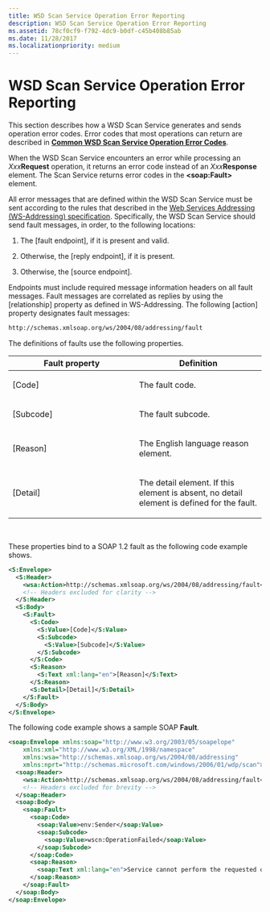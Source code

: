 ```yaml
---
title: WSD Scan Service Operation Error Reporting
description: WSD Scan Service Operation Error Reporting
ms.assetid: 78cf0cf9-f792-4dc9-b0df-c45b408b85ab
ms.date: 11/28/2017
ms.localizationpriority: medium
---
```


# WSD Scan Service Operation Error Reporting


This section describes how a WSD Scan Service generates and sends operation error codes. Error codes that most operations can return are described in [**Common WSD Scan Service Operation Error Codes**](common-wsd-scan-service-operation-error-codes.md).

When the WSD Scan Service encounters an error while processing an *Xxx***Request** operation, it returns an error code instead of an *Xxx***Response** element. The Scan Service returns error codes in the **&lt;soap:Fault&gt;** element.

All error messages that are defined within the WSD Scan Service must be sent according to the rules that described in the [Web Services Addressing (WS-Addressing) specification](http://go.microsoft.com/fwlink/p/?linkid=70144). Specifically, the WSD Scan Service should send fault messages, in order, to the following locations:

1.  The \[fault endpoint\], if it is present and valid.

2.  Otherwise, the \[reply endpoint\], if it is present.

3.  Otherwise, the \[source endpoint\].

Endpoints must include required message information headers on all fault messages. Fault messages are correlated as replies by using the \[relationship\] property as defined in WS-Addressing. The following \[action\] property designates fault messages:

```xml
http://schemas.xmlsoap.org/ws/2004/08/addressing/fault
```

The definitions of faults use the following properties.

<table>
<colgroup>
<col width="50%" />
<col width="50%" />
</colgroup>
<thead>
<tr class="header">
<th>Fault property</th>
<th>Definition</th>
</tr>
</thead>
<tbody>
<tr class="odd">
<td><p>[Code]</p></td>
<td><p>The fault code.</p></td>
</tr>
<tr class="even">
<td><p>[Subcode]</p></td>
<td><p>The fault subcode.</p></td>
</tr>
<tr class="odd">
<td><p>[Reason]</p></td>
<td><p>The English language reason element.</p></td>
</tr>
<tr class="even">
<td><p>[Detail]</p></td>
<td><p>The detail element. If this element is absent, no detail element is defined for the fault.</p></td>
</tr>
</tbody>
</table>

 

These properties bind to a SOAP 1.2 fault as the following code example shows.

```xml
<S:Envelope>
  <S:Header>
    <wsa:Action>http://schemas.xmlsoap.org/ws/2004/08/addressing/fault</wsa:Action>
    <!-- Headers excluded for clarity -->
  </S:Header>
  <S:Body>
    <S:Fault>
      <S:Code>
        <S:Value>[Code]</S:Value>
        <S:Subcode>
          <S:Value>[Subcode]</S:Value>
        </S:Subcode>
      </S:Code>
      <S:Reason>
        <S:Text xml:lang="en">[Reason]</S:Text>
      </S:Reason>
      <S:Detail>[Detail]</S:Detail>
    </S:Fault>
  </S:Body>
</S:Envelope>
```

The following code example shows a sample SOAP **Fault**.

```xml
<soap:Envelope xmlns:soap="http://www.w3.org/2003/05/soapelope"
    xmlns:xml="http://www.w3.org/XML/1998/namespace"
    xmlns:wsa="http://schemas.xmlsoap.org/ws/2004/08/addressing"
    xmlns:nprt="http://schemas.microsoft.com/windows/2006/01/wdp/scan">
  <soap:Header>
    <wsa:Action>http://schemas.xmlsoap.org/ws/2004/08/addressing/fault</wsa:Action>
    <!-- Headers excluded for brevity -->
  </soap:Header>
  <soap:Body>
    <soap:Fault>
      <soap:Code>
        <soap:Value>env:Sender</soap:Value>
        <soap:Subcode>
          <soap:Value>wscn:OperationFailed</soap:Value>
        </soap:Subcode>
      </soap:Code>
      <soap:Reason>
        <soap:Text xml:lang="en">Service cannot perform the requested operation</soap:Text>
      </soap:Reason>
    </soap:Fault>
  </soap:Body>
</soap:Envelope>
```

 

 





